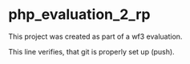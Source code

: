 # php_evaluation_2_rp

This project was created as part of a wf3 evaluation.

This line verifies, that git is properly set up (push).
